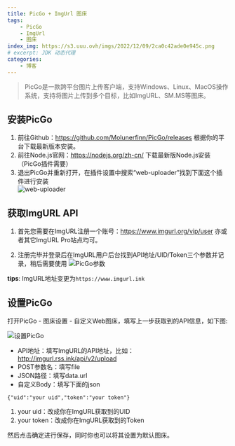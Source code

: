 ```yaml
---
title: PicGo + ImgUrl 图床
tags:
    - PicGo
    - ImgUrl
    - 图床
index_img: https://s3.uuu.ovh/imgs/2022/12/09/2ca0c42ade0e945c.png
# excerpt: JDK 动态代理
categories:
    - 博客
---
```


> PicGo是一款跨平台图片上传客户端，支持Windows、Linux、MacOS操作系统，支持将图片上传到多个目标，比如ImgURL、SM.MS等图床。

## 安装PicGo

1. 前往Github：https://github.com/Molunerfinn/PicGo/releases 根据你的平台下载最新版本安装。  
2. 前往Node.js官网：https://nodejs.org/zh-cn/ 下载最新版Node.js安装（PicGo插件需要） 
3. 退出PicGo并重新打开，在插件设置中搜索“web-uploader”找到下面这个插件进行安装  
![web-uploader](https://img.rss.ink/imgs/2022/04/08/7a96e13c5c3519ce.png)

## 获取ImgURL API
1. 首先您需要在ImgURL注册一个账号：https://www.imgurl.org/vip/user 亦或者其它ImgURL Pro站点均可。

2. 注册完毕并登录后在ImgURL用户后台找到API地址/UID/Token三个参数并记录，稍后需要使用
  ![PicGo参数](https://img.rss.ink/imgs/2022/04/07/b93817857013e273.png)

  **tips**: ImgURL地址变更为`https://www.imgurl.ink`

## 设置PicGo

打开PicGo - 图床设置 - 自定义Web图床，填写上一步获取到的API信息，如下图:

![设置PicGo](https://img.rss.ink/imgs/2022/04/08/2b47bcaf29f2c2f1.png)

* API地址：填写ImgURL的API地址，比如：http://imgurl.rss.ink/api/v2/upload
* POST参数名：填写file
* JSON路径：填写data.url
* 自定义Body：填写下面的json
```shell script
{"uid":"your uid","token":"your token"}
```
1. your uid：改成你在ImgURL获取到的UID
2. your token：改成你在ImgURL获取到的Token

然后点击确定进行保存，同时你也可以将其设置为默认图床。

